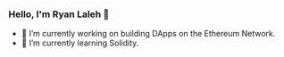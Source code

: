 ### Hello, I'm Ryan Laleh 👋

- 🔭 I’m currently working on building DApps on the Ethereum Network.
- 🌱 I’m currently learning Solidity.

